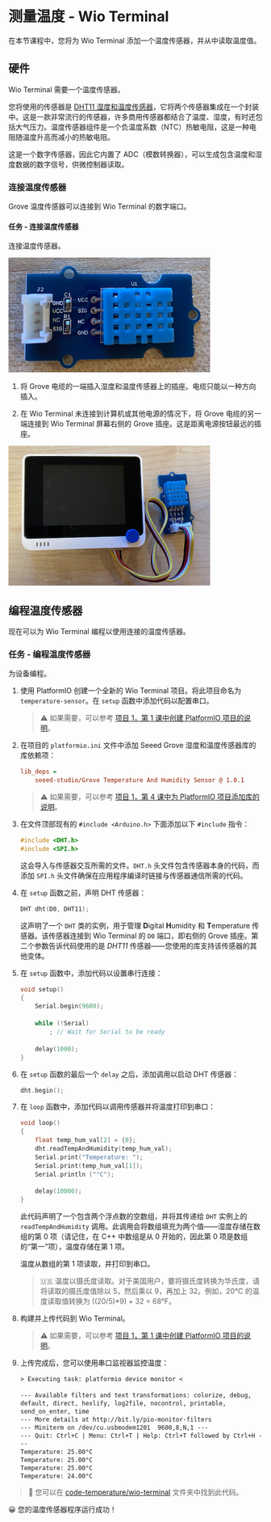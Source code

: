 <!--
CO_OP_TRANSLATOR_METADATA:
{
  "original_hash": "59263d094f20b302053888cd236880c3",
  "translation_date": "2025-08-24T22:03:51+00:00",
  "source_file": "2-farm/lessons/1-predict-plant-growth/wio-terminal-temp.md",
  "language_code": "zh"
}
-->
# 测量温度 - Wio Terminal

在本节课程中，您将为 Wio Terminal 添加一个温度传感器，并从中读取温度值。

## 硬件

Wio Terminal 需要一个温度传感器。

您将使用的传感器是 [DHT11 湿度和温度传感器](https://www.seeedstudio.com/Grove-Temperature-Humidity-Sensor-DHT11.html)，它将两个传感器集成在一个封装中。这是一款非常流行的传感器，许多商用传感器都结合了温度、湿度，有时还包括大气压力。温度传感器组件是一个负温度系数（NTC）热敏电阻，这是一种电阻随温度升高而减小的热敏电阻。

这是一个数字传感器，因此它内置了 ADC（模数转换器），可以生成包含温度和湿度数据的数字信号，供微控制器读取。

### 连接温度传感器

Grove 温度传感器可以连接到 Wio Terminal 的数字端口。

#### 任务 - 连接温度传感器

连接温度传感器。

![一个 Grove 温度传感器](../../../../translated_images/grove-dht11.07f8eafceee170043efbb53e1d15722bd4e00fbaa9ff74290b57e9f66eb82c17.zh.png)

1. 将 Grove 电缆的一端插入湿度和温度传感器上的插座。电缆只能以一种方向插入。

1. 在 Wio Terminal 未连接到计算机或其他电源的情况下，将 Grove 电缆的另一端连接到 Wio Terminal 屏幕右侧的 Grove 插座。这是距离电源按钮最远的插座。

![Grove 温度传感器连接到右侧插座](../../../../translated_images/wio-temperature-sensor.2934928f38c7f79a68d24879d2c8986c78244696f931e2e33c293f426ecdc0ad.zh.png)

## 编程温度传感器

现在可以为 Wio Terminal 编程以使用连接的温度传感器。

### 任务 - 编程温度传感器

为设备编程。

1. 使用 PlatformIO 创建一个全新的 Wio Terminal 项目。将此项目命名为 `temperature-sensor`。在 `setup` 函数中添加代码以配置串口。

    > ⚠️ 如果需要，可以参考 [项目 1，第 1 课中创建 PlatformIO 项目的说明](../../../1-getting-started/lessons/1-introduction-to-iot/wio-terminal.md#create-a-platformio-project)。

1. 在项目的 `platformio.ini` 文件中添加 Seeed Grove 湿度和温度传感器库的库依赖项：

    ```ini
    lib_deps =
        seeed-studio/Grove Temperature And Humidity Sensor @ 1.0.1
    ```

    > ⚠️ 如果需要，可以参考 [项目 1，第 4 课中为 PlatformIO 项目添加库的说明](../../../1-getting-started/lessons/4-connect-internet/wio-terminal-mqtt.md#install-the-wifi-and-mqtt-arduino-libraries)。

1. 在文件顶部现有的 `#include <Arduino.h>` 下面添加以下 `#include` 指令：

    ```cpp
    #include <DHT.h>
    #include <SPI.h>
    ```

    这会导入与传感器交互所需的文件。`DHT.h` 头文件包含传感器本身的代码，而添加 `SPI.h` 头文件确保在应用程序编译时链接与传感器通信所需的代码。

1. 在 `setup` 函数之前，声明 DHT 传感器：

    ```cpp
    DHT dht(D0, DHT11);
    ```

    这声明了一个 `DHT` 类的实例，用于管理 **D**igital **H**umidity 和 **T**emperature 传感器。该传感器连接到 Wio Terminal 的 `D0` 端口，即右侧的 Grove 插座。第二个参数告诉代码使用的是 *DHT11* 传感器——您使用的库支持该传感器的其他变体。

1. 在 `setup` 函数中，添加代码以设置串行连接：

    ```cpp
    void setup()
    {
        Serial.begin(9600);
    
        while (!Serial)
            ; // Wait for Serial to be ready
    
        delay(1000);
    }
    ```

1. 在 `setup` 函数的最后一个 `delay` 之后，添加调用以启动 DHT 传感器：

    ```cpp
    dht.begin();
    ```

1. 在 `loop` 函数中，添加代码以调用传感器并将温度打印到串口：

    ```cpp
    void loop()
    {
        float temp_hum_val[2] = {0};
        dht.readTempAndHumidity(temp_hum_val);
        Serial.print("Temperature: ");
        Serial.print(temp_hum_val[1]);
        Serial.println ("°C");
    
        delay(10000);
    }
    ```

    此代码声明了一个包含两个浮点数的空数组，并将其传递给 `DHT` 实例上的 `readTempAndHumidity` 调用。此调用会将数组填充为两个值——湿度存储在数组的第 0 项（请记住，在 C++ 中数组是从 0 开始的，因此第 0 项是数组的“第一”项），温度存储在第 1 项。

    温度从数组的第 1 项读取，并打印到串口。

    > 🇺🇸 温度以摄氏度读取。对于美国用户，要将摄氏度转换为华氏度，请将读取的摄氏度值除以 5，然后乘以 9，再加上 32。例如，20°C 的温度读取值转换为 ((20/5)*9) + 32 = 68°F。

1. 构建并上传代码到 Wio Terminal。

    > ⚠️ 如果需要，可以参考 [项目 1，第 1 课中创建 PlatformIO 项目的说明](../../../1-getting-started/lessons/1-introduction-to-iot/wio-terminal.md#write-the-hello-world-app)。

1. 上传完成后，您可以使用串口监视器监控温度：

    ```text
    > Executing task: platformio device monitor <
    
    --- Available filters and text transformations: colorize, debug, default, direct, hexlify, log2file, nocontrol, printable, send_on_enter, time
    --- More details at http://bit.ly/pio-monitor-filters
    --- Miniterm on /dev/cu.usbmodem1201  9600,8,N,1 ---
    --- Quit: Ctrl+C | Menu: Ctrl+T | Help: Ctrl+T followed by Ctrl+H ---
    Temperature: 25.00°C
    Temperature: 25.00°C
    Temperature: 25.00°C
    Temperature: 24.00°C
    ```

> 💁 您可以在 [code-temperature/wio-terminal](../../../../../2-farm/lessons/1-predict-plant-growth/code-temperature/wio-terminal) 文件夹中找到此代码。

😀 您的温度传感器程序运行成功！
